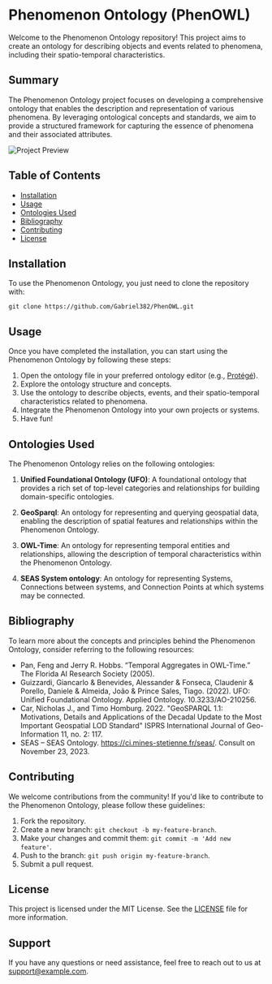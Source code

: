 # Phenomenon Ontology (PhenOWL)

Welcome to the Phenomenon Ontology repository! This project aims to create an ontology for describing objects and events related to phenomena, including their spatio-temporal characteristics.

## Summary

The Phenomenon Ontology project focuses on developing a comprehensive ontology that enables the description and representation of various phenomena. By leveraging ontological concepts and standards, we aim to provide a structured framework for capturing the essence of phenomena and their associated attributes.

![Project Preview](https://example.com/preview.gif)

## Table of Contents

- [Installation](#installation)
- [Usage](#usage)
- [Ontologies Used](#ontologies-used)
- [Bibliography](#bibliography)
- [Contributing](#contributing)
- [License](#license)

## Installation

To use the Phenomenon Ontology, you just need to clone the repository with:

  `git clone https://github.com/Gabriel382/PhenOWL.git`

## Usage

Once you have completed the installation, you can start using the Phenomenon Ontology by following these steps:

1. Open the ontology file in your preferred ontology editor (e.g., [Protégé](https://protege.stanford.edu/)).
2. Explore the ontology structure and concepts.
3. Use the ontology to describe objects, events, and their spatio-temporal characteristics related to phenomena.
4. Integrate the Phenomenon Ontology into your own projects or systems.
5. Have fun!

## Ontologies Used

The Phenomenon Ontology relies on the following ontologies:

1. **Unified Foundational Ontology (UFO)**: A foundational ontology that provides a rich set of top-level categories and relationships for building domain-specific ontologies.

2. **GeoSparql**: An ontology for representing and querying geospatial data, enabling the description of spatial features and relationships within the Phenomenon Ontology.

3. **OWL-Time**: An ontology for representing temporal entities and relationships, allowing the description of temporal characteristics within the Phenomenon Ontology.

4. **SEAS System ontology**: An ontology for representing Systems, Connections between systems, and Connection Points at which systems may be connected.

## Bibliography

To learn more about the concepts and principles behind the Phenomenon Ontology, consider referring to the following resources:

- Pan, Feng and Jerry R. Hobbs. “Temporal Aggregates in OWL-Time.” The Florida AI Research Society (2005).
- Guizzardi, Giancarlo \& Benevides, Alessander \& Fonseca, Claudenir \& Porello, Daniele \& Almeida, João \& Prince Sales, Tiago. (2022). UFO: Unified Foundational Ontology. Applied Ontology. 10.3233/AO-210256.
- Car, Nicholas J., and Timo Homburg. 2022. "GeoSPARQL 1.1: Motivations, Details and Applications of the Decadal Update to the Most Important Geospatial LOD Standard" ISPRS International Journal of Geo-Information 11, no. 2: 117.
- SEAS – SEAS Ontology. https://ci.mines-stetienne.fr/seas/. Consult on November 23, 2023.

## Contributing

We welcome contributions from the community! If you'd like to contribute to the Phenomenon Ontology, please follow these guidelines:

1. Fork the repository.
2. Create a new branch: `git checkout -b my-feature-branch`.
3. Make your changes and commit them: `git commit -m 'Add new feature'`.
4. Push to the branch: `git push origin my-feature-branch`.
5. Submit a pull request.

## License

This project is licensed under the MIT License. See the [LICENSE](LICENSE) file for more information.

## Support

If you have any questions or need assistance, feel free to reach out to us at [support@example.com](mailto:support@example.com).

